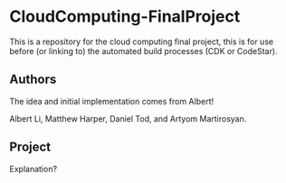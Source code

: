# CloudComputing-FinalProject
 This is a repository for the cloud computing final project, this is for use before (or linking to) the automated build processes (CDK or CodeStar).

## Authors
The idea and initial implementation comes from Albert!

Albert Li, Matthew Harper, Daniel Tod, and Artyom Martirosyan. 

## Project

Explanation?
